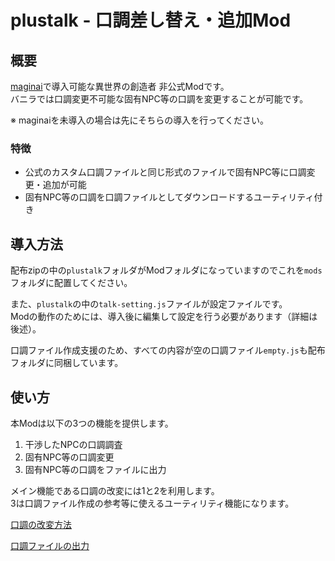 # plustalk - 口調差し替え・追加Mod 
## 概要
[maginai](https://github.com/Spoonail-Iroiro/maginai)で導入可能な異世界の創造者 非公式Modです。  
バニラでは口調変更不可能な固有NPC等の口調を変更することが可能です。

※ maginaiを未導入の場合は先にそちらの導入を行ってください。

### 特徴
- 公式のカスタム口調ファイルと同じ形式のファイルで固有NPC等に口調変更・追加が可能
- 固有NPC等の口調を口調ファイルとしてダウンロードするユーティリティ付き

## 導入方法
配布zipの中の`plustalk`フォルダがModフォルダになっていますのでこれを`mods`フォルダに配置してください。  

また、`plustalk`の中の`talk-setting.js`ファイルが設定ファイルです。  
Modの動作のためには、導入後に編集して設定を行う必要があります（詳細は後述）。

口調ファイル作成支援のため、すべての内容が空の口調ファイル`empty.js`も配布フォルダに同梱しています。


## 使い方
本Modは以下の3つの機能を提供します。

1. 干渉したNPCの口調調査
2. 固有NPC等の口調変更
3. 固有NPC等の口調をファイルに出力

メイン機能である口調の改変には1と2を利用します。  
3は口調ファイル作成の参考等に使えるユーティリティ機能になります。  


[口調の改変方法](USAGE.md)

[口調ファイルの出力](DOWNLOAD.md)
